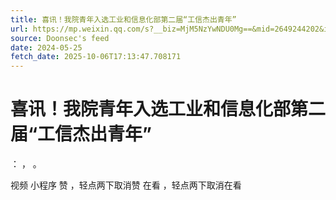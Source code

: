 ```yaml
---
title: 喜讯！我院青年入选工业和信息化部第二届“工信杰出青年”
url: https://mp.weixin.qq.com/s?__biz=MjM5NzYwNDU0Mg==&mid=2649244202&idx=1&sn=f667840e3ae9890f689e37453f7cdaac
source: Doonsec's feed
date: 2024-05-25
fetch_date: 2025-10-06T17:13:47.708171
---
```


# 喜讯！我院青年入选工业和信息化部第二届“工信杰出青年”

：
，
。

视频
小程序
赞
，轻点两下取消赞
在看
，轻点两下取消在看
